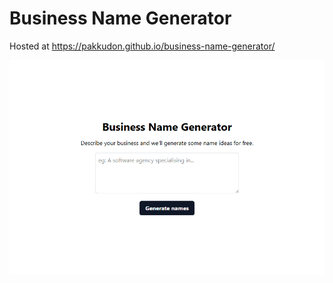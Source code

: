 # Business Name Generator

Hosted at https://pakkudon.github.io/business-name-generator/

![Screenshot](./screenshot.png)